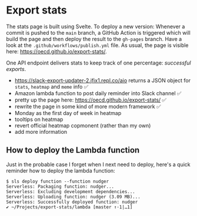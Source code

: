 # Export stats

The stats page is built using Svelte.  To deploy a new version: Whenever a commit is pushed to the `main` branch, a GitHub Action is triggered which will build the page and then deploy the result to the `gh-pages` branch. Have a look at the `.github/workflows/publish.yml` file. As usual, the page is visible here: https://oecd.github.io/export-stats/.

One API endpoint delivers stats to keep track of one percentage: _successful exports_.

* https://slack-export-updater-2.jfix1.repl.co/aio returns a JSON object for `stats`, `heatmap` and `meme` info ✅
* Amazon lambda function to post daily reminder into Slack channel ✅
* pretty up the page here: https://oecd.github.io/export-stats/ ✅
* rewrite the page in some kind of more modern framework ✅
* Monday as the first day of week in heatmap
* tooltips on heatmap
* revert official heatmap copmonent (rather than my own)
* add more information

## How to deploy the Lambda function

Just in the probable case I forget when I next need to deploy, here's a quick reminder how to deploy the lambda function:

    $ sls deploy function --function nudger
    Serverless: Packaging function: nudger...
    Serverless: Excluding development dependencies...
    Serverless: Uploading function: nudger (3.09 MB)...
    Serverless: Successfully deployed function: nudger
    ✔ ~/Projects/export-stats/lambda [master ↑·1|…1]

